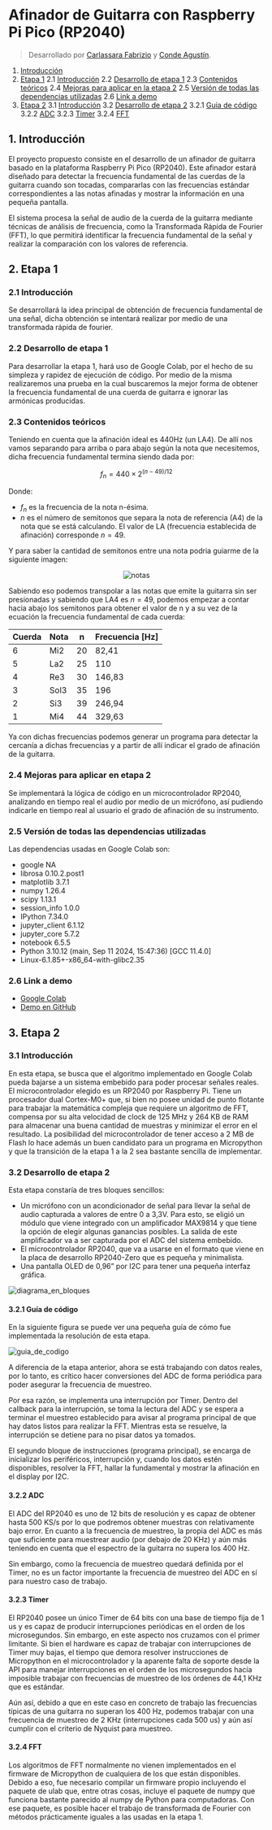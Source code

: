 # Afinador de Guitarra con Raspberry Pi Pico (RP2040)

> Desarrollado por [Carlassara Fabrizio](https://github.com/carlassaraf) y [Conde Agustín](https://github.com/aguscondeBBVA).

1. [Introducción](#1-introducción)
2. [Etapa 1](#2-etapa-1)
    2.1 [Introducción](#21-introducción)
    2.2 [Desarrollo de etapa 1](#22-desarrollo-de-etapa-1)
    2.3 [Contenidos teóricos](#23-contenidos-teóricos)
    2.4 [Mejoras para aplicar en la etapa 2](#24-mejoras-para-aplicar-en-etapa-2)
    2.5 [Versión de todas las dependencias utilizadas](#25-versión-de-todas-las-dependencias-utilizadas)
    2.6 [Link a demo](#26-link-a-demo)
3. [Etapa 2](#3-etapa-2)
    3.1 [Introducción](#31-introducción)
    3.2 [Desarrollo de etapa 2](#32-desarrollo-de-etapa-2)
        3.2.1 [Guía de código](#321-guía-de-código)
        3.2.2 [ADC](#322-adc)
        3.2.3 [Timer](#323-timer)
        3.2.4 [FFT](#324-fft)

## 1. Introducción

El proyecto propuesto consiste en el desarrollo de un afinador de guitarra basado en la plataforma Raspberry Pi Pico (RP2040). Este afinador estará diseñado para detectar la frecuencia fundamental de las cuerdas de la guitarra cuando son tocadas, compararlas con las frecuencias estándar correspondientes a las notas afinadas y mostrar la información en una pequeña pantalla.

El sistema procesa la señal de audio de la cuerda de la guitarra mediante técnicas de análisis de frecuencia, como la Transformada Rápida de Fourier (FFT), lo que permitirá identificar la frecuencia fundamental de la señal y realizar la comparación con los valores de referencia.

## 2. Etapa 1

### 2.1 Introducción

Se desarrollará la idea principal de obtención de frecuencia fundamental de una señal, dicha obtención se intentará realizar por medio de una transformada rápida de fourier.

### 2.2 Desarrollo de etapa 1

Para desarrollar la etapa 1, hará uso de Google Colab, por el hecho de su simpleza y rapidez de ejecución de código. Por medio de la misma realizaremos una prueba en la cual buscaremos la mejor forma de obtener la frecuencia fundamental de una cuerda de guitarra e ignorar las armónicas producidas.

### 2.3 Contenidos teóricos

Teniendo en cuenta que la afinación ideal es 440Hz (un LA4). De allí nos vamos separando para arriba o para abajo según la nota que necesitemos, dicha frecuencia fundamental termina siendo dada por:

<center>

$$
f_n = 440 \times 2^{(n-49)/12}
$$

</center>

Donde:

* $f_n$ es la frecuencia de la nota n-ésima.
* $n$ es el número de semitonos que separa la nota de referencia (A4) de la nota que se está calculando. El valor de LA (frecuencia establecida de afinación) corresponde $n = 49$.

Y para saber la cantidad de semitonos entre una nota podria guiarme de la siguiente imagen:

<div align="center">

![notas](images/notas.png)

</div>

Sabiendo eso podemos transpolar a las notas que emite la guitarra sin ser presionadas y sabiendo que LA4 es $n = 49$, podemos empezar a contar hacia abajo los semitonos para obtener el valor de n y a su vez de la ecuación la frecuencia fundamental de cada cuerda:

<center>

| Cuerda | Nota | n | Frecuencia [Hz] |
| --- | --- | --- | --- |
| 6 | Mi2 | 20 | 82,41 |
| 5 | La2 | 25 | 110 |
| 4 | Re3 | 30 | 146,83 |
| 3 | Sol3 | 35 | 196 |
| 2 | Si3 | 39 | 246,94 |
| 1 | Mi4 | 44 | 329,63 |

</center>

Ya con dichas frecuencias podemos generar un programa para detectar la cercanía a dichas frecuencias y a partir de allí indicar el grado de afinación de la guitarra.

### 2.4 Mejoras para aplicar en etapa 2

Se implementará la lógica de código en un microcontrolador RP2040, analizando en tiempo real el audio por medio de un micrófono, así pudiendo indicarle en tiempo real al usuario el grado de afinación de su instrumento.

### 2.5 Versión de todas las dependencias utilizadas

Las dependencias usadas en Google Colab son:

* google NA
* librosa 0.10.2.post1
* matplotlib 3.7.1
* numpy 1.26.4
* scipy 1.13.1
* session_info 1.0.0
* IPython 7.34.0
* jupyter_client 6.1.12
* jupyter_core 5.7.2
* notebook 6.5.5
* Python 3.10.12 (main, Sep 11 2024, 15:47:36) [GCC 11.4.0]
* Linux-6.1.85+-x86_64-with-glibc2.35

### 2.6 Link a demo

* [Google Colab](https://colab.research.google.com/drive/1VPid9wHf0V199YetYvphKKMsmZwi2430?authuser=0#scrollTo=sRPn-5YaUFtj)
* [Demo en GitHub]()

## 3. Etapa 2

### 3.1 Introducción

En esta etapa, se busca que el algoritmo implementado en Google Colab pueda bajarse a un sistema embebido para poder procesar señales reales. El microcontrolador elegido es un RP2040 por Raspberry Pi. Tiene un procesador dual Cortex-M0+ que, si bien no posee unidad de punto flotante para trabajar la matemática compleja que requiere un algoritmo de FFT, compensa por su alta velocidad de clock de 125 MHz y 264 KB de RAM para almacenar una buena cantidad de muestras y minimizar el error en el resultado. La posibilidad del microcontrolador de tener acceso a 2 MB de Flash lo hace además un buen candidato para un programa en Micropython y que la transición de la etapa 1 a la 2 sea bastante sencilla de implementar.

### 3.2 Desarrollo de etapa 2

Esta etapa constaría de tres bloques sencillos:

* Un micrófono con un acondicionador de señal para llevar la señal de audio capturada a valores de entre 0 a 3,3V. Para esto, se eligió un módulo que viene integrado con un amplificador MAX9814 y que tiene la opción de elegir algunas ganancias posibles. La salida de este amplificador va a ser capturada por el ADC del sistema embebido.
* El microcontrolador RP2040, que va a usarse en el formato que viene en la placa de desarrollo RP2040-Zero que es pequeña y minimalista.
* Una pantalla OLED de 0,96” por I2C para tener una pequeña interfaz gráfica.

![diagrama_en_bloques](images/etapa2_bloques.png)

#### 3.2.1 Guía de código

En la siguiente figura se puede ver una pequeña guía de cómo fue implementada la resolución de esta etapa.

![guia_de_codigo](images/etapa2_codigo.png)

A diferencia de la etapa anterior, ahora se está trabajando con datos reales, por lo tanto, es crítico hacer conversiones del ADC de forma periódica para poder asegurar la frecuencia de muestreo.

Por esa razón, se implementa una interrupción por Timer. Dentro del callback para la interrupción, se toma la lectura del ADC y se espera a terminar el muestreo establecido para avisar al programa principal de que hay datos listos para realizar la FFT. Mientras esta se resuelve, la interrupción se detiene para no pisar datos ya tomados.

El segundo bloque de instrucciones (programa principal), se encarga de inicializar los periféricos, interrupción y, cuando los datos estén disponibles, resolver la FFT, hallar la fundamental y mostrar la afinación en el display por I2C.

#### 3.2.2 ADC

El ADC del RP2040 es uno de 12 bits de resolución y es capaz de obtener hasta 500 KS/s por lo que podremos obtener muestras con relativamente bajo error. En cuanto a la frecuencia de muestreo, la propia del ADC es más que suficiente para muestrear audio (por debajo de 20 KHz) y aún más teniendo en cuenta que el espectro de la guitarra no supera los 400 Hz.

Sin embargo, como la frecuencia de muestreo quedará definida por el Timer, no es un factor importante la frecuencia de muestreo del ADC en sí para nuestro caso de trabajo.

#### 3.2.3 Timer

El RP2040 posee un único Timer de 64 bits con una base de tiempo fija de 1 us y es capaz de producir interrupciones periódicas en el orden de los microsegundos. Sin embargo, en este aspecto nos cruzamos con el primer limitante. Si bien el hardware es capaz de trabajar con interrupciones de Timer muy bajas, el tiempo que demora resolver instrucciones de Micropython en el microcontrolador y la aparente falta de soporte desde la API para manejar interrupciones en el orden de los microsegundos hacía imposible trabajar con frecuencias de muestreo de los órdenes de 44,1 KHz que es estándar.

Aún así, debido a que en este caso en concreto de trabajo las frecuencias típicas de una guitarra no superan los 400 Hz, podemos trabajar con una frecuencia de muestreo de 2 KHz (interrupciones cada 500 us) y aún así cumplir con el criterio de Nyquist para muestreo.

#### 3.2.4 FFT

Los algoritmos de FFT normalmente no vienen implementados en el firmware de Micropython de cualquiera de los que están disponibles. Debido a eso, fue necesario compilar un firmware propio incluyendo el paquete de ulab que, entre otras cosas, incluye el paquete de numpy que funciona bastante parecido al numpy de Python para computadoras. Con ese paquete, es posible hacer el trabajo de transformada de Fourier con métodos prácticamente iguales a las usadas en la etapa 1.
